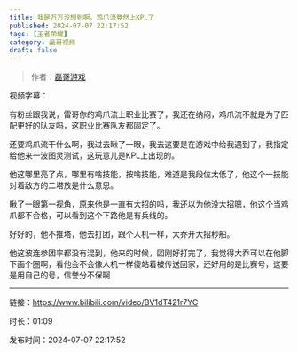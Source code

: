 ```yaml
---
title: 我是万万没想到啊，鸡爪流竟然上KPL了
published: 2024-07-07 22:17:52
tags: [王者荣耀]
category: 磊哥视频
draft: false
---
```



> 作者：[磊哥游戏](https://space.bilibili.com/268941858?spm_id_from=333.788.upinfo.head.click)

视频字幕：

有粉丝跟我说，雷哥你的鸡爪流上职业比赛了，我还在纳闷，鸡爪流不就是为了匹配更好的队友吗，这职业比赛队友都固定了。

还要鸡爪流干什么啊，我过去瞅了一眼，我去这要是在游戏中给我遇到了，我指定给他来一波图灵测试，这玩意儿是KPL上出现的。

他这哪里亮了点，哪里有啥技能，按啥技能，难道是我段位太低了，他这个一技能对着敌方的二塔放是什么意思。

瞅了一眼第一视角，原来他是一直有大招的吗，我还以为他没大招嗯，他这个当鸡爪都不合格，可以看到这个下路他是有兵线的。

好好的，他不推塔，他去打团，跟个人机一样，大乔开大招秒船。

他这波连参团率都没有混到，他来的时候，团刚好打完了，我觉得大乔可以在他脚下画个圈啊，看他会不会像人机一样傻站着被传送回家，还好用的是比赛号，这要是用自己的号，信誉分不保啊

---

链接：https://www.bilibili.com/video/BV1dT421r7YC

时长：01:09

发布时间：2024-07-07 22:17:52

